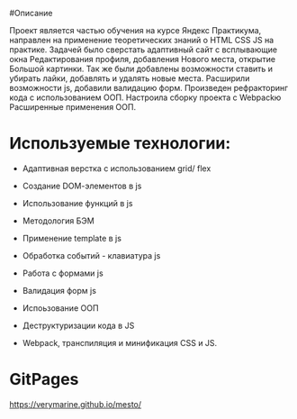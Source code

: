 #Описание 

Проект является частью обучения на курсе Яндекс Практикума, направлен на применение теоретических знаний о HTML CSS JS на практике. Задачей было сверстать адаптивный сайт с всплывающие окна Редактирования профиля, добавления Нового места, открытие Большой картинки. Так же были добавлены возможности ставить и убирать лайки, добавлять и удалять новые места. Расширили возможности js, добавили валидацию форм. Произведен рефракторинг кода с использованием ООП. Настроила сборку проекта с Webpackю Расширенные применения ООП.

 

# Используемые технологии: 

- Адаптивная верстка с использованием grid/ flex   

- Создание DОМ-элементов в js 

- Использование функций в js 

- Методология БЭМ 

- Применение template в js 

- Обработка событий - клавиатура js

- Работа с формами js

- Валидация форм js

- Испоьзование ООП

- Деструктуризации кода в JS

- Webpack, транспиляция и минификация CSS и JS.


# GitPages  

https://verymarine.github.io/mesto/ 